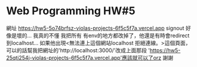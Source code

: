 # Web Programming HW#5

網址 https://hw5-5o74brfsz-violas-projects-6f5c5f7a.vercel.app
signout 好像是壞的...
我真的不懂 我把所有 有env的地方都改掉了，他還是有時會redirect到localhost...
如果他出現<無法連上這個網站localhost 拒絕連線。>這個頁面，可以的話幫我把網址的'http://localhost:3000/'改成上面那段
'https://hw5-25qti254j-violas-projects-6f5c5f7a.vercel.app'應該就可以了orz 謝謝
